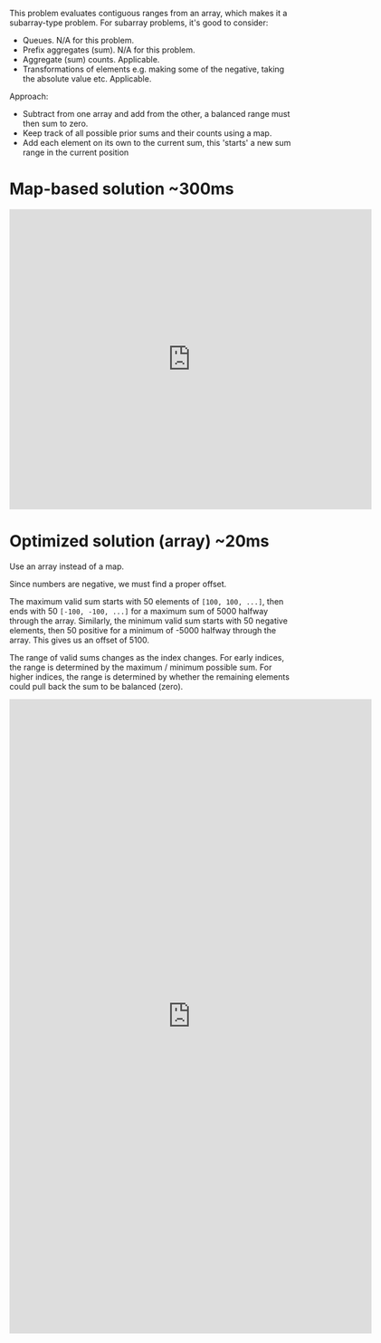 
This problem evaluates contiguous ranges from an array, which makes it a subarray-type problem. For subarray problems, it's good to consider:

* Queues. N/A for this problem.
* Prefix aggregates (sum). N/A for this problem.
* Aggregate (sum) counts. Applicable.
* Transformations of elements e.g. making some of the negative, taking the absolute value etc. Applicable.

Approach:

* Subtract from one array and add from the other, a balanced range must then sum to zero.
* Keep track of all possible prior sums and their counts using a map.
* Add each element on its own to the current sum, this 'starts' a new sum range in the current position

# Map-based solution ~300ms

<iframe src="https://leetcode.com/playground/HszNpwNR/shared" frameBorder="0" width="640" height="530"></iframe>

# Optimized solution (array) ~20ms

Use an array instead of a map.

Since numbers are negative, we must find a proper offset.

The maximum valid sum starts with 50 elements of `[100, 100, ...]`, then ends with 50 `[-100, -100, ...]` for a maximum sum of 5000 halfway through the array. Similarly, the minimum valid sum starts with 50 negative elements, then 50 positive for a minimum of -5000 halfway through the array. This gives us an offset of 5100.

The range of valid sums changes as the index changes. For early indices, the range is determined by the maximum / minimum possible sum. For higher indices, the range is determined by whether the remaining elements could pull back the sum to be balanced (zero).

<iframe src="https://leetcode.com/playground/LhUt2zDa/shared" frameBorder="0" width="640" height="1120"></iframe>